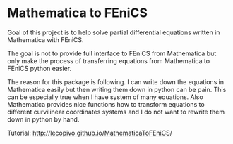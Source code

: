 # Mathematica to FEniCS

Goal of this project is to help solve partial differential equations written in Mathematica with FEniCS.

The goal is not to provide full interface to FEniCS from Mathematica but only make the process of transferring equations from Mathematica to FEniCS python easier.

The reason for this package is following. I can write down the equations in Mathematica easily but then writing them down in python can be pain. This can be especially true when I have system of many equations. Also Mathematica provides nice functions how to transform equations to different curvilinear coordinates systems and I do not want to rewrite them down in python by hand.

Tutorial: http://lecopivo.github.io/MathematicaToFEniCS/